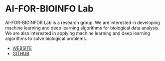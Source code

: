 # AI-FOR-BIOINFO Lab

AI-FOR-BIOINFOR Lab is a research group. We are interested in developing machine learning and deep learning algorithms for biological data analysis. We are also interested in applying machine learning and deep learning algorithms to solve biological problems.


- [WEBSITE](https://lab.ljwstruggle.com/)
- [GITHUB](https://github.com/orgs/AIFORBIOINFO)


